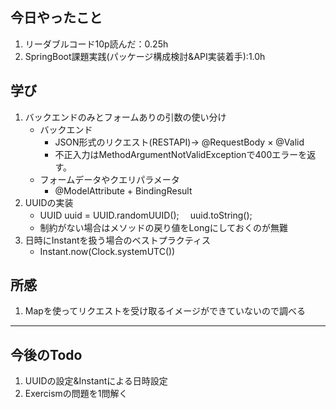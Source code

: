 ## 今日やったこと
1. リーダブルコード10p読んだ：0.25h
2. SpringBoot課題実践(パッケージ構成検討&API実装着手):1.0h  

## 学び  
1. バックエンドのみとフォームありの引数の使い分け
   - バックエンド
     - JSON形式のリクエスト(RESTAPI)→ @RequestBody × @Valid
     - 不正入力はMethodArgumentNotValidExceptionで400エラーを返す。
   - フォームデータやクエリパラメータ
     - @ModelAttribute + BindingResult
2. UUIDの実装
   - UUID uuid = UUID.randomUUID();
   　uuid.toString();
   - 制約がない場合はメソッドの戻り値をLongにしておくのが無難
3. 日時にInstantを扱う場合のベストプラクティス
   - Instant.now(Clock.systemUTC())

## 所感
1. Mapを使ってリクエストを受け取るイメージができていないので調べる
---

## 今後のTodo
1. UUIDの設定&Instantによる日時設定
2. Exercismの問題を1問解く